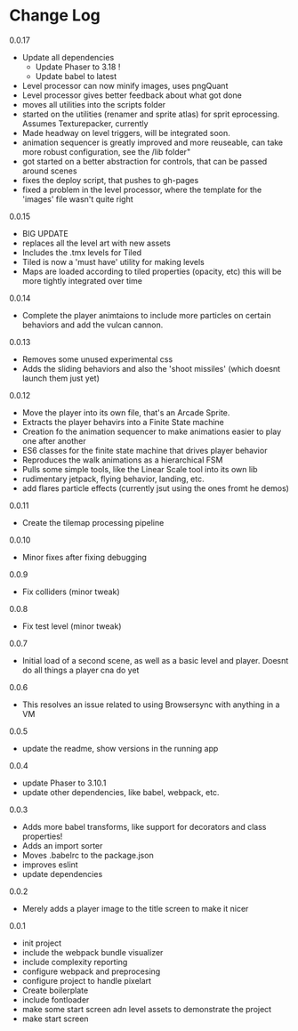 # Change Log


0.0.17

- Update all dependencies
    - Update Phaser to 3.18 !
    - Update babel to latest
- Level processor can now minify images, uses pngQuant
- Level processor gives better feedback about what got done
- moves all utilities into the scripts folder
- started on the utilities (renamer and sprite atlas) for sprit eprocessing. Assumes Texturepacker, currently
- Made headway on level triggers, will be integrated soon.
- animation sequencer is greatly improved and more reuseable, can take more robust configuration, see the /lib folder"
- got started on a better abstraction for controls, that can be passed around scenes
- fixes the deploy script, that pushes to gh-pages
- fixed a problem in the level processor, where the template for the 'images' file wasn't quite right

0.0.15

-   BIG UPDATE
-   replaces all the level art with new assets
-   Includes the .tmx levels for Tiled
-   Tiled is now a 'must have' utility for making levels
-   Maps are loaded according to tiled properties (opacity, etc) this will be more tightly integrated over time

0.0.14

-   Complete the player animtaions to include more particles on certain behaviors and add the vulcan cannon.

0.0.13

-   Removes some unused experimental css
-   Adds the sliding behaviors and also the 'shoot missiles' (which doesnt launch them just yet)

0.0.12

-   Move the player into its own file, that's an Arcade Sprite.
-   Extracts the player behavirs into a Finite State machine
-   Creation fo the animation sequencer to make animations easier to play one after another
-   ES6 classes for the finite state machine that drives player behavior
-   Reproduces the walk animations as a hierarchical FSM
-   Pulls some simple tools, like the Linear Scale tool into its own lib
-   rudimentary jetpack, flying behavior, landing, etc.
-   add flares particle effects (currently jsut using the ones fromt he demos)

0.0.11

-   Create the tilemap processing pipeline

0.0.10

-   Minor fixes after fixing debugging

0.0.9

-   Fix colliders (minor tweak)

0.0.8

-   Fix test level (minor tweak)

0.0.7

-   Initial load of a second scene, as well as a basic level and player. Doesnt do all things a player cna do yet

0.0.6

-   This resolves an issue related to using Browsersync with anything in a VM

0.0.5

-   update the readme, show versions in the running app

0.0.4

-   update Phaser to 3.10.1
-   update other dependencies, like babel, webpack, etc.

0.0.3

-   Adds more babel transforms, like support for decorators and class properties!
-   Adds an import sorter
-   Moves .babelrc to the package.json
-   improves eslint
-   update dependencies

0.0.2

-   Merely adds a player image to the title screen to make it nicer

0.0.1

-   init project
-   include the webpack bundle visualizer
-   include complexity reporting
-   configure webpack and preprocesing
-   configure project to handle pixelart
-   Create boilerplate
-   include fontloader
-   make some start screen adn level assets to demonstrate the project
-   make start screen
